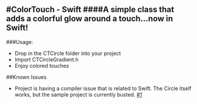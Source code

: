 #ColorTouch - Swift
####A simple class that adds a colorful glow around a touch...now in Swift!
----  

###Usage:
* Drop in the CTCircle folder into your project
* Import CTCircleGradient.h
* Enjoy colored touches

##Known Issues
* Project is having a compiler issue that is related to Swift. The Circle itself works, but the sample project is currently busted. [#1](https://github.com/enmiller/ColorTouch-Swift/issues/1)
